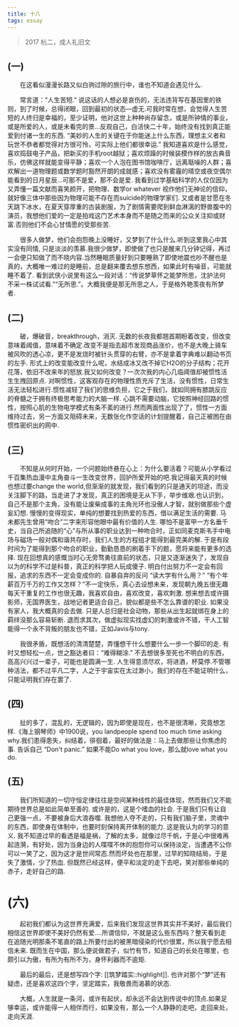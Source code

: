 ```yaml
---
title: 十八
tags: essay
---
```


>  2017 杭二，成人礼旧文 

## (一)

&emsp;&emsp;在这看似漫漫长路又似白驹过隙的旅行中，谁也不知道会遇见什么.
      
&emsp;&emsp;常言道：“人生苦短.” 说这话的人想必是哀伤的，无法违背写在基因里的铁则，到了时候，总得闭眼，回到最初的状态—虚无.可我时常在想，会觉得人生苦短的人终归是幸福的，至少证明，他对这世上种种尚存留念，或是所钟情的事业，或是所爱的人，或是未看完的景...反观自己，白活快二十年，始终没有找到真正能爱到付诸一生的东西. “美妙的人生的关键在于你能迷上什么东西，理想主义者和玩世不恭者都觉得对方很可怜，可实际上他们都很幸运.” 我知道喜欢是什么感觉，喜欢捣鼓电子产品，把新买的手机root越狱；喜欢烦躁的时候装模作样的放古典音乐，仿佛这样就能变得平静；喜欢一个人泡在图书馆咖啡厅，远离聒噪的人群；喜欢解出一道物理题或数学题时豁然开朗的成就感；喜欢没有雾霾的晴空或夜空偶尔能看到的日月星辰...可那不是爱，那不会是爱. 我看到过学基础科学的人仅仅因为又弄懂一篇文献而喜笑颜开，把物理、数学or whatever 视作他们无神论的信仰，就好像三体中那些因为物理可能不存在而suicide的物理学家们. 又或者是甘愿在冬天跳下冰水，在夏天穿厚重的古装剧服，为了剧情需要爬到鲜血淋漓的野兽腹中的演员，我想他们爱的一定是拍戏这门艺术本身而不是随之而来的公众关注抑或财富.否则他们不会心甘情愿的受那些苦.
       
       
&emsp;&emsp;很多人做梦，他们会抱怨晚上没睡好，又梦到了什么什么.听到这里我心中其实没有同情, 只是淡淡的羡慕.我很少做梦，即使做了也只是醒来几分钟记得，再过一会便只知做了而不晓内容.当然睡眠质量好到只要睡熟了即使地震也吵不醒也是真的，大概唯一难过的是睡前，总是翻来覆去想东想西，如果此时有噪音，可能就睡不着了. 看到武侠小说里有这么一段对话：“传说梦草怀之能梦所思，沈护法何不采一株试试看.”“无所思.”。大概我便是那无所思之人，于是格外艳羡夜有所梦者.
                         
## (二)
&emsp;&emsp;破，爆破音，breakthrough，消灭. 无数的长夜我都翘首期盼着改变，但改变意味着阈值，意味着不确定.改变不是指去超市发现商品涨价，也不是大晚上骑车被风吹的透心凉，更不是发烧时被针头贯穿的右臂，亦不是拿着字典难以翻动书页的左手. 形式上的改变能改变什么呢，水结成冰又改不掉它H2O的分子结构；花开花落，依旧不改来年的怒放.我又如何改变？一次次我的内心几临阈值却被惯性活生生拽回原点. 对啊惯性，这客观存在的物理性质充斥了生活，没有惯性，日常生活无法轻松进行.惯性减轻了我们的思维负担，它之于我们，就如同拥有膝跳反应的脊髓之于拥有终极思考能力的大脑一样. 心跳不需要动脑，它按照神经回路的惯性，按照心肌的生物电学模式有条不紊的进行.然而两面性出现了了，惯性一方面维持过去，另一方面又阻碍未来，无数张化作空话的计划提醒着，自己正被困在由惯性密织出的网中.
       
## (三)
&emsp;&emsp;不知是从何时开始，一个问题始终悬在心上：为什么要活着？可能从小学看过千百集热血漫中主角奋斗一生改变世界，回护所爱开始的吧.我记得最天真的时候也想过要change the world,但渐渐的就发现，我们看到的只是通天的坦途，而没关注脚下的路，当走进了才发现，真正的困境是无从下手，举步维艰.也认识到，自己不是那个主角，没有能让废柴成事的主角光环也没傲人才智，就别做那些个虚妄幻想. 慢慢的变得现实，单纯的想要找到热爱的东西，借以满足生活的需要. 马未都先生曾用“吻合”二字来形容他眼中最有价值的人生. 哪怕不是富甲一方名垂千史，当自己所追随的“心”与所从事的职业达到一种吻合时，正如同麦克斯韦手中电场与磁场一般对偶和谐共存时，我们人生的方程组才能得到最完美的解. 于是有段时间为了能得到那个吻合的职业，勤勤恳恳的刷着手下的题，愿将来能有更多的选择. 现在回想真的感慨当时心无旁骛勇往直前的状态，只是又逐渐迷失了，发现自以为的科学不过是科普，真正的科学把人玩成傻子. 明白付出努力不一定会有回报，追求的东西不一定会变成你的. 自暴自弃的反问 “读大学有什么用？” “有个年薪百万千万的工作又怎样？”不一定快乐，真心去设想未来，发现朝九晚五很无趣每天干重复的工作也很无趣，我喜欢自由，喜欢改变，喜欢刺激. 想来想去或许摄影师，无国界医生，战地记者更适合自己，貌似都是些不怎么靠谱的职业. 如果没有家人，我大概真的会去做. 只是人总归是社会动物，那些从出生起就绑在身上的羁绊没那么容易斩断. 退而求其次，做虚拟现实找虚幻的刺激或许不错，干人工智能得一个永不背叛的朋友也不错，正如Javis与tony.
       
&emsp;&emsp;我很矛盾，既想活的清清楚楚，弄懂想干什么想要什么一步一个脚印的走. 有时又想轻松一点，世之豁达者曰：“难得糊涂.” 不去想很多至死也不明白的东西，高高兴兴过一辈子，可能也是圆满一生. 人生得意须尽欢，将进酒，杯莫停.不管哪种活法，都不过平凡二字，人之于宇宙实在太过渺小，我们的存在不能证明什么，只能证明我们存在罢了.
    
## (四)
&emsp;&emsp;扯的多了，混乱的，无逻辑的，因为即使是现在，也不是很清晰，究竟想怎样.《海上钢琴师》中1900说，you landpeople spend too much time asking why.我们患得患失，纠结着，徘徊着，最好的做法是：马上去做那些让你焦虑的事.
告诉自己 “Don't panic.” 如果不能Do what you love，那么就love what you do.
       
## (五)
&emsp;&emsp;我们所知道的一切守恒定律往往是空间某种线性的最佳体现，然而我们又不能期待世界总是如此简单至善的. 或许是的，这是个嗜血的社会. 于是我们只有让自己更强一点，不要被身后大浪吞噬. 我想他人夺不走的，只有我们脑子里，灵魂中的东西，即使身在体制中，也要时刻保持离开体制的能力. 这是我认为的学习的意义. 我不知道过早的看透是福是祸，了解的太多，就像过尽千帆，于是心中很难再起涟漪，有好处，因为当身边的人喋喋不休的抱怨你可以保持淡定，当遭遇不公你可以一笑了之，因为这才是世间常态.然而坏处也在那里，过早的知晓结局，于是失了激情，少了热血. 但既然已经这样，便平和淡定的走下去吧，笑对那些单纯的赤子，走好自己的路.   
                            
# (六)
&emsp;&emsp;起初我们都认为这世界充满爱，后来我们发现这世界其实并不美好，最后我们相信这世界即使不美好仍然有爱....所谓信仰，不就是这么些东西吗？整天看到走在追随光明那条不笔直的路上所要付出的被黑暗侵染的代价很累，所以我宁愿去相信未来. 既而生在中国，那么便说做君子，似竹有节，知道自己的长处在哪里，也颇引以为傲，有所为有所不为，身怀利器而不逾矩.

&emsp;&emsp;最后的最后，还是想写四个字: [[筑梦踏实::highlight]]. 也许对那个“梦”还有疑虑，还是喜欢这四个字，坚定踏实，我敬畏而渴慕的状态.
      
&emsp;&emsp;大概，人生就是一条河，或许有起伏，却永远不会达到传说中的顶点.如果足够幸运，或许能得一人相伴而行，如果没有，那么一个人静静的走吧，走回来处，走向天涯.
        
<!-- [[ 这么多年，从二中到科大再到出国，其实并没有什么长进，大概还越活越回去了吧 ::srs]] -->